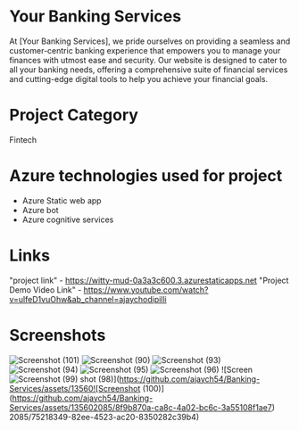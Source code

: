 # Your Banking Services
At [Your Banking Services], we pride ourselves on providing a seamless and customer-centric banking experience that empowers you to manage your finances with utmost ease and security. Our website is designed to cater to all your banking needs, offering a comprehensive suite of financial services and cutting-edge digital tools to help you achieve your financial goals.
# Project Category
Fintech

# Azure technologies used for project
* Azure Static web app
* Azure bot
* Azure cognitive services

# Links
"project link" - https://witty-mud-0a3a3c600.3.azurestaticapps.net
"Project Demo Video Link" - https://www.youtube.com/watch?v=ulfeD1vuOhw&ab_channel=ajaychodipilli

# Screenshots
![Screenshot (101)](https://github.com/ajaych54/Banking-Services/assets/135602085/0a5b8477-116e-47bb-97d8-21958b14985a)
![Screenshot (90)](https://github.com/ajaych54/Banking-Services/assets/135602085/5f83c725-db0c-4e36-bd59-50855adab074)
![Screenshot (93)](https://github.com/ajaych54/Banking-Services/assets/135602085/d79d2564-a518-473b-8a82-1b70efa3eb36)
![Screenshot (94)](https://github.com/ajaych54/Banking-Services/assets/135602085/6ae49510-ee38-49c9-a04c-0d0dd56d7b9b)
![Screenshot (95)](https://github.com/ajaych54/Banking-Services/assets/135602085/0f05bc66-d700-437f-a8aa-d98e1cc10f51)
![Screenshot (96)](https://github.com/ajaych54/Banking-Services/assets/135602085/0579e9b3-1b84-4749-af60-1fcd17541f45)
![Screen![Screenshot (99)](https://github.com/ajaych54/Banking-Services/assets/135602085/6d686dd0-9859-4fc2-b36a-e95483a9ac66)
shot (98)](https://github.com/ajaych54/Banking-Services/assets/13560![Screenshot (100)](https://github.com/ajaych54/Banking-Services/assets/135602085/8f9b870a-ca8c-4a02-bc6c-3a55108f1ae7)
2085/75218349-82ee-4523-ac20-8350282c39b4)


